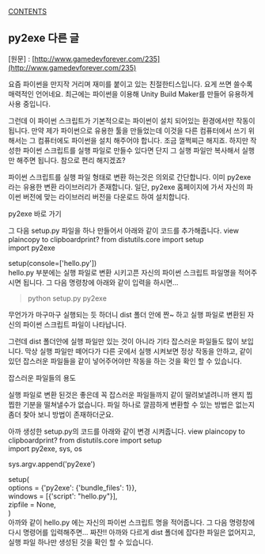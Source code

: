 [CONTENTS](README.md)
## py2exe 다른 글
[원문] : [http://www.gamedevforever.com/235](http://www.gamedevforever.com/235)

요즘 파이썬을 만지작 거리며 재미를 붙이고 있는 친절한티스입니다. 요게 쓰면 쓸수록 매력적인 언어네요. 최근에는 파이썬을 이용해 Unity Build Maker를 만들어 유용하게 사용 중입니다. 
 
그런데 이 파이썬 스크립트가 기본적으로는 파이썬이 설치 되어있는 환경에서만 작동이 됩니다. 만약 제가 파이썬으로 유용한 툴을 만들었는데 이것을 다른 컴퓨터에서 쓰기 위해서는 그 컴퓨터에도 파이썬을 설치 해주어야 합니다. 조금 껄쩍찌근 해지죠. 하지만 작성한 파이썬 스크립트를 실행 파일로 만들수 있다면 단지 그 실행 파일만 복사해서 실행만 해주면 됩니다. 참으로 편리 해지겠죠?
 

 
파이썬 스크립트를 실행 파일 형태로 변환 하는것은 의외로 간단합니다. 이미 py2exe 라는 유용한 변환 라이브러리가 존재합니다. 일단, py2exe 홈페이지에 가서 자신의 파이썬 버전에 맞는 라이브러리 버전을 다운로드 하여 설치합니다.
 

py2exe 바로 가기 
 
그 다음 setup.py 파일을 하나 만들어서 아래와 같이 코드를 추가해줍니다.
view plaincopy to clipboardprint?
from distutils.core import setup  
import py2exe  
  
setup(console=['hello.py'])  
hello.py 부분에는 실행 파일로 변환 시키고픈 자신의 파이썬 스크립트 파일명을 적어주시면 됩니다. 그 다음 명령창에 아래와 같이 입력을 하시면...

> python setup.py py2exe
 
무언가가 마구마구 실행되는 듯 하더니 dist 폴더 안에 짠~ 하고 실행 파일로 변환된 자신의 파이썬 스크립트 파일이 나타납니다.


 
그런데 dist 폴더안에 실행 파일만 있는 것이 아니라 기타 잡스러운 파일들도 많이 보입니다. 막상 실행 파일만 떼어다가 다른 곳에서 실행 시켜보면 정상 작동을 안하고, 같이 있던 잡스러운 파일들을 같이 넣어주어야만 작동을 하는 것을 확인 할 수 있습니다.
 

잡스러운 파일들의 용도 
 
실행 파일로 변환 된것은 좋은데 꼭 잡스러운 파일들까지 같이 딸려보낼려니까 왠지 찝찝한 기분을 떨쳐낼수가 없습니다. 파일 하나로 깔끔하게 변환할 수 있는 방법은 없는지 좀더 찾아 보니 방법이 존재하더군요.
 
아까 생성한 setup.py의 코드를 아래와 같이 변경 시켜줍니다.
view plaincopy to clipboardprint?
from distutils.core import setup  
import py2exe, sys, os  
  
sys.argv.append('py2exe')  
  
setup(  
    options = {'py2exe': {'bundle_files': 1}},  
    windows = [{'script': "hello.py"}],  
    zipfile = None,  
)  
아까와 같이 hello.py 에는 자신의 파이썬 스크립트 명을 적어줍니다. 그 다음 명령창에 다시 명령어를 입력해주면... 짜잔!! 아까와 다르게 dist 폴더에 잡다한 파일은 없어지고, 실행 파일 하나만 생성된 것을 확인 할 수 있습니다.
 
